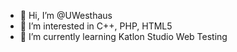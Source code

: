 - 👋 Hi, I’m @UWesthaus
- 👀 I’m interested in C++, PHP, HTML5
- 🌱 I’m currently learning Katlon Studio Web Testing

<!---
UWesthaus/UWesthaus is a ✨ special ✨ repository because its `README.md` (this file) appears on your GitHub profile.
You can click the Preview link to take a look at your changes.
--->
